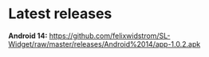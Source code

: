 # Latest releases

**Android 14:** https://github.com/felixwidstrom/SL-Widget/raw/master/releases/Android%2014/app-1.0.2.apk

